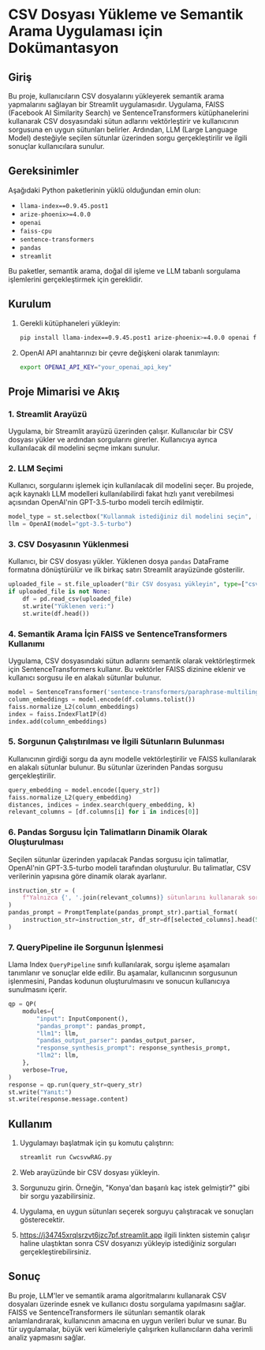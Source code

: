 
# CSV Dosyası Yükleme ve Semantik Arama Uygulaması için Dokümantasyon

## Giriş

Bu proje, kullanıcıların CSV dosyalarını yükleyerek semantik arama yapmalarını sağlayan bir Streamlit uygulamasıdır. Uygulama, FAISS (Facebook AI Similarity Search) ve SentenceTransformers kütüphanelerini kullanarak CSV dosyasındaki sütun adlarını vektörleştirir ve kullanıcının sorgusuna en uygun sütunları belirler. Ardından, LLM (Large Language Model) desteğiyle seçilen sütunlar üzerinden sorgu gerçekleştirilir ve ilgili sonuçlar kullanıcılara sunulur.

## Gereksinimler

Aşağıdaki Python paketlerinin yüklü olduğundan emin olun:

- `llama-index==0.9.45.post1`
- `arize-phoenix>=4.0.0`
- `openai`
- `faiss-cpu`
- `sentence-transformers`
- `pandas`
- `streamlit`

Bu paketler, semantik arama, doğal dil işleme ve LLM tabanlı sorgulama işlemlerini gerçekleştirmek için gereklidir.

## Kurulum

1. Gerekli kütüphaneleri yükleyin:

   ```bash
   pip install llama-index==0.9.45.post1 arize-phoenix>=4.0.0 openai faiss-cpu sentence-transformers pandas streamlit
   ```

2. OpenAI API anahtarınızı bir çevre değişkeni olarak tanımlayın:

   ```bash
   export OPENAI_API_KEY="your_openai_api_key"
   ```

## Proje Mimarisi ve Akış

### 1. Streamlit Arayüzü

Uygulama, bir Streamlit arayüzü üzerinden çalışır. Kullanıcılar bir CSV dosyası yükler ve ardından sorgularını girerler. Kullanıcıya ayrıca kullanılacak dil modelini seçme imkanı sunulur.

### 2. LLM Seçimi

Kullanıcı, sorgularını işlemek için kullanılacak dil modelini seçer. Bu projede, açık kaynaklı LLM modelleri kullanılabilirdi fakat hızlı yanıt verebilmesi açısından OpenAI'nin GPT-3.5-turbo modeli tercih edilmiştir.

```python
model_type = st.selectbox("Kullanmak istediğiniz dil modelini seçin", ["OpenAI"])
llm = OpenAI(model="gpt-3.5-turbo")
```

### 3. CSV Dosyasının Yüklenmesi

Kullanıcı, bir CSV dosyası yükler. Yüklenen dosya `pandas` DataFrame formatına dönüştürülür ve ilk birkaç satırı Streamlit arayüzünde gösterilir.

```python
uploaded_file = st.file_uploader("Bir CSV dosyası yükleyin", type=["csv"])
if uploaded_file is not None:
    df = pd.read_csv(uploaded_file)
    st.write("Yüklenen veri:")
    st.write(df.head())
```

### 4. Semantik Arama İçin FAISS ve SentenceTransformers Kullanımı

Uygulama, CSV dosyasındaki sütun adlarını semantik olarak vektörleştirmek için SentenceTransformers kullanır. Bu vektörler FAISS dizinine eklenir ve kullanıcı sorgusu ile en alakalı sütunlar bulunur.

```python
model = SentenceTransformer('sentence-transformers/paraphrase-multilingual-MiniLM-L12-v2')
column_embeddings = model.encode(df.columns.tolist())
faiss.normalize_L2(column_embeddings)
index = faiss.IndexFlatIP(d)
index.add(column_embeddings)
```

### 5. Sorgunun Çalıştırılması ve İlgili Sütunların Bulunması

Kullanıcının girdiği sorgu da aynı modelle vektörleştirilir ve FAISS kullanılarak en alakalı sütunlar bulunur. Bu sütunlar üzerinden Pandas sorgusu gerçekleştirilir.

```python
query_embedding = model.encode([query_str])
faiss.normalize_L2(query_embedding)
distances, indices = index.search(query_embedding, k)
relevant_columns = [df.columns[i] for i in indices[0]]
```

### 6. Pandas Sorgusu İçin Talimatların Dinamik Olarak Oluşturulması

Seçilen sütunlar üzerinden yapılacak Pandas sorgusu için talimatlar, OpenAI'nin GPT-3.5-turbo modeli tarafından oluşturulur. Bu talimatlar, CSV verilerinin yapısına göre dinamik olarak ayarlanır.

```python
instruction_str = (
    f"Yalnızca {', '.join(relevant_columns)} sütunlarını kullanarak sorguyu Pandas ile çalıştırılabilir Python koduna çevirin."
)
pandas_prompt = PromptTemplate(pandas_prompt_str).partial_format(
    instruction_str=instruction_str, df_str=df[selected_columns].head(5)
)
```

### 7. QueryPipeline ile Sorgunun İşlenmesi

Llama Index `QueryPipeline` sınıfı kullanılarak, sorgu işleme aşamaları tanımlanır ve sonuçlar elde edilir. Bu aşamalar, kullanıcının sorgusunun işlenmesini, Pandas kodunun oluşturulmasını ve sonucun kullanıcıya sunulmasını içerir.

```python
qp = QP(
    modules={
        "input": InputComponent(),
        "pandas_prompt": pandas_prompt,
        "llm1": llm,
        "pandas_output_parser": pandas_output_parser,
        "response_synthesis_prompt": response_synthesis_prompt,
        "llm2": llm,
    },
    verbose=True,
)
response = qp.run(query_str=query_str)
st.write("Yanıt:")
st.write(response.message.content)
```

## Kullanım

1. Uygulamayı başlatmak için şu komutu çalıştırın:

   ```bash
   streamlit run CwcsvwRAG.py
   ```

2. Web arayüzünde bir CSV dosyası yükleyin.

3. Sorgunuzu girin. Örneğin, "Konya'dan başarılı kaç istek gelmiştir?" gibi bir sorgu yazabilirsiniz.

4. Uygulama, en uygun sütunları seçerek sorguyu çalıştıracak ve sonuçları gösterecektir.

5. https://j34745xrqlsrzvt6jzc7pf.streamlit.app ilgili linkten sistemin çalışır haline ulaştıktan sonra CSV dosyanızı yükleyip istediğiniz sorguları gerçekleştirebilirsiniz.

## Sonuç

Bu proje, LLM'ler ve semantik arama algoritmalarını kullanarak CSV dosyaları üzerinde esnek ve kullanıcı dostu sorgulama yapılmasını sağlar. FAISS ve SentenceTransformers ile sütunları semantik olarak anlamlandırarak, kullanıcının amacına en uygun verileri bulur ve sunar. Bu tür uygulamalar, büyük veri kümeleriyle çalışırken kullanıcıların daha verimli analiz yapmasını sağlar.
